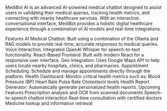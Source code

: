 MediBot AI
Is an advanced AI-powered medical chatbot designed to assist users in validating their medical queries, tracking health metrics, and connecting with nearby healthcare services. With an interactive conversational interface, MediBot provides a holistic digital healthcare experience through a combination of AI models and real-time integrations.

Features
AI Medical Chatbot: Built using a combination of the Ollama and RAG models to provide real-time, accurate responses to medical queries.
Voice Interaction: Integrated OpenAI Whisper for speech-to-text functionality.
React-Based Frontend: Built with modern React for a responsive user interface.
Geo Integration: Uses Google Maps API to help users locate nearby hospitals, clinics, and pharmacies.
Appointment Scheduling: Schedule and manage appointments directly through the platform.
Health Dashboard: Monitor critical health metrics such as:
Blood Pressure (BP)
Heart Rate
Pulse Rate
Cholesterol levels
Health Report Generator: Automatically generate personalized health reports.
Upcoming Features
Prescription analysis and OCR from scanned documents
Speech-to-speech chatbot interaction
Real-time consultation with certified doctors
Medicine lookup and information retrieval
